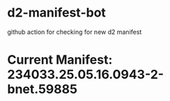 # d2-manifest-bot
github action for checking for new d2 manifest

# Current Manifest: 234033.25.05.16.0943-2-bnet.59885